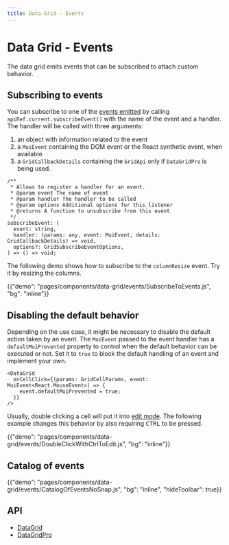 ```yaml
---
title: Data Grid - Events
---
```


# Data Grid - Events [<span class="pro"></span>](https://material-ui.com/store/items/material-ui-pro/)

<p class="description">The data grid emits events that can be subscribed to attach custom behavior.</p>

## Subscribing to events

You can subscribe to one of the [events emitted](/components/data-grid/events/#catalog-of-events) by calling `apiRef.current.subscribeEvent()` with the name of the event and a handler. The handler will be called with three arguments:

1. an object with information related to the event
2. a `MuiEvent` containing the DOM event or the React synthetic event, when available
3. a `GridCallbackDetails` containing the `GridApi` only if `DataGridPro` is being used.

```tsx
/**
 * Allows to register a handler for an event.
 * @param event The name of event
 * @param handler The handler to be called
 * @param options Additional options for this listener
 * @returns A function to unsubscribe from this event
 */
subscribeEvent: (
  event: string,
  handler: (params: any, event: MuiEvent, details: GridCallbackDetails) => void,
  options?: GridSubscribeEventOptions,
) => () => void;
```

The following demo shows how to subscribe to the `columnResize` event. Try it by resizing the columns.

{{"demo": "pages/components/data-grid/events/SubscribeToEvents.js", "bg": "inline"}}

## Disabling the default behavior

Depending on the use case, it might be necessary to disable the default action taken by an event.
The `MuiEvent` passed to the event handler has a `defaultMuiPrevented` property to control when the default behavior can be executed or not.
Set it to `true` to block the default handling of an event and implement your own.

```tsx
<DataGrid
  onCellClick={(params: GridCellParams, event: MuiEvent<React.MouseEvent>) => {
    event.defaultMuiPrevented = true;
  }}
/>
```

Usually, double clicking a cell will put it into [edit mode](/components/data-grid/editing/).
The following example changes this behavior by also requiring <kbd class="key">CTRL</kbd> to be pressed.

{{"demo": "pages/components/data-grid/events/DoubleClickWithCtrlToEdit.js", "bg": "inline"}}

## Catalog of events

{{"demo": "pages/components/data-grid/events/CatalogOfEventsNoSnap.js", "bg": "inline", "hideToolbar": true}}

## API

- [DataGrid](/api/data-grid/data-grid/)
- [DataGridPro](/api/data-grid/data-grid-pro/)
